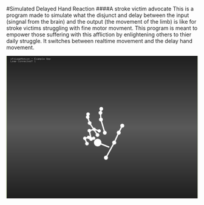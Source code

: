 #Simulated Delayed Hand Reaction 
####A stroke victim advocate 
This is a program made to simulate what the disjunct and delay between the input (singnal from the brain) and the output (the movement of the limb) is like for stroke victims struggling with fine motor movment. 
This program is meant to empower those suffering with this affliction by enlightening others to thier daily struggle. It switches between realtime movement and the delay hand movement. 

![A screen capture of the program hand](Assets/capture.PNG)